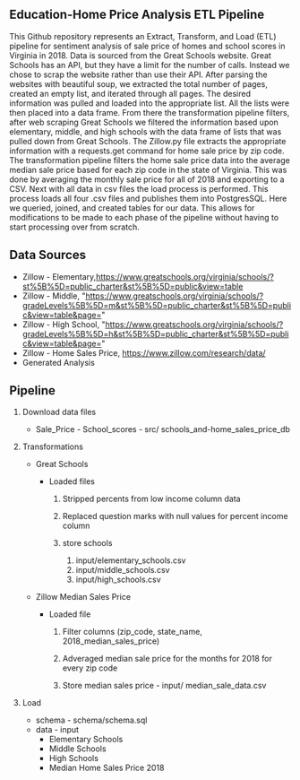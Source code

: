 ## Education-Home Price Analysis ETL Pipeline
This Github repository represents an Extract, Transform, and Load (ETL) pipeline for sentiment analysis of sale price of homes and school scores in Virginia in 2018. Data is sourced from the Great Schools website. Great Schools has an API, but they have a limit for the number of calls. Instead we chose to scrap the website rather than use their API. After parsing the websites with beautiful soup, we extracted the total number of pages, created an empty list, and iterated through all pages. The desired information was pulled and loaded into the appropriate list. All the lists were then placed into a data frame. From there the transformation pipeline filters, after web scraping Great Schools we filtered the information based upon elementary, middle, and high schools with the data frame of lists that was pulled down from Great Schools. The Zillow.py file extracts the appropriate information with a requests.get command for home sale price by zip code. The transformation pipeline filters the home sale price data into the average median sale price based for each zip code in the state of Virginia. This was done by averaging the monthly sale price for all of 2018 and exporting to a CSV. Next with all data in csv files the load process is performed. This process loads all four .csv files and publishes them into PostgresSQL. Here we queried, joined, and created tables for our data. This allows for modifications to be made to each phase of the pipeline without having to start processing over from scratch.


## Data Sources
* Zillow - Elementary,https://www.greatschools.org/virginia/schools/?st%5B%5D=public_charter&st%5B%5D=public&view=table
* Zillow - Middle, "https://www.greatschools.org/virginia/schools/?gradeLevels%5B%5D=m&st%5B%5D=public_charter&st%5B%5D=public&view=table&page="
* Zillow - High School, "https://www.greatschools.org/virginia/schools/?gradeLevels%5B%5D=h&st%5B%5D=public_charter&st%5B%5D=public&view=table&page="
* Zillow - Home Sales Price, https://www.zillow.com/research/data/
* Generated Analysis

## Pipeline
1. Download data files
    * Sale_Price - School_scores - src/   schools_and-home_sales_price_db
2. Transformations
    * Great Schools
        * Loaded files
            1. Stripped percents from low income column data

            2. Replaced question marks with null values for percent income column

            3. store schools
                1. input/elementary_schools.csv
                1. input/middle_schools.csv
                1. input/high_schools.csv
        
    * Zillow Median Sales Price       
        * Loaded file
            1. Filter columns (zip_code, state_name,        2018_median_sales_price)

            2. Adveraged median sale price for the months for 2018 for every zip code

            3. Store median sales price - input/            median_sale_data.csv
         
         
3. Load
    * schema - schema/schema.sql
    * data - input
      * Elementary Schools
      * Middle Schools
      * High Schools
      * Median Home Sales Price 2018




